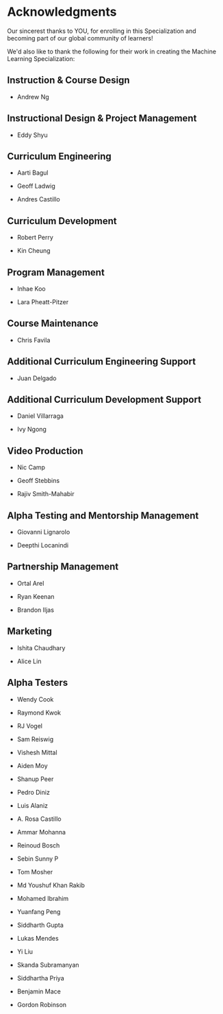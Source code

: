 # Acknowledgments

Our sincerest thanks to YOU, for enrolling in this Specialization and becoming part of our global community of learners!

We'd also like to thank the following for their work in creating the Machine Learning Specialization:

## Instruction & Course Design

- Andrew Ng

## Instructional Design & Project Management

- Eddy Shyu

## Curriculum Engineering

- Aarti Bagul

- Geoff Ladwig

- Andres Castillo

## Curriculum Development

- Robert Perry

- Kin Cheung

## Program Management

- Inhae Koo

- Lara Pheatt-Pitzer

## Course Maintenance

- Chris Favila

## Additional Curriculum Engineering Support

- Juan Delgado

## Additional Curriculum Development Support

- Daniel Villarraga

- Ivy Ngong

## Video Production

- Nic Camp

- Geoff Stebbins

- Rajiv Smith-Mahabir

## Alpha Testing and Mentorship Management

- Giovanni Lignarolo

- Deepthi Locanindi

## Partnership Management

- Ortal Arel

- Ryan Keenan​

- Brandon Iljas

## Marketing

- Ishita Chaudhary

- Alice Lin

## Alpha Testers

- Wendy Cook

- Raymond Kwok

- RJ Vogel

- Sam Reiswig

- Vishesh Mittal

- Aiden Moy

- Shanup Peer

- Pedro Diniz

- Luis Alaniz

- A. Rosa Castillo

- Ammar Mohanna

- Reinoud Bosch

- Sebin Sunny P

- Tom Mosher

- Md Youshuf Khan Rakib

- Mohamed Ibrahim

- Yuanfang Peng

- Siddharth Gupta

- Lukas Mendes

- Yi Liu

- Skanda Subramanyan

- Siddhartha Priya

- Benjamin Mace

- Gordon Robinson
